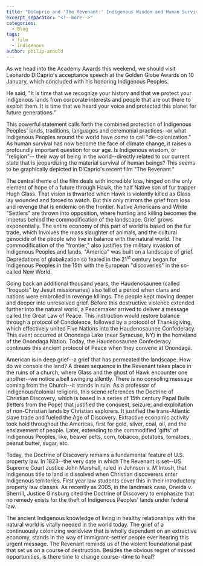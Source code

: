 ```yaml
---
title: "DiCaprio and 'The Revenant:' Indigenous Wisdom and Human Survival"
excerpt_separator: "<!--more-->"
categories:
  - Blog
tags:
  - film
  - Indigenous
author: philip-arnold
---
```

As we head into the Academy Awards this weekend, we should visit Leonardo DiCaprio's acceptance speech at the Golden Globe Awards on 10 January, which concluded with his honoring Indigenous Peoples.

He said, "It is time that we recognize your history and that we protect your indigenous lands from corporate interests and people that are out there to exploit them. It is time that we heard your voice and protected this planet for future generations."

This powerful statement calls forth the combined protection of Indigenous Peoples' lands, traditions, languages and ceremonial practices--or what Indigenous Peoples around the world have come to call "de-colonization." As human survival has now become the face of climate change, it raises a profoundly important question for our age. Is Indigenous wisdom, or "religion"-- their way of being in the world--directly related to our current state that is jeopardizing the material survival of human beings? This seems to be graphically depicted in DiCaprio's recent film "The Revenant."

The central theme of the film deals with incredible loss, hinged on the only element of hope of a future through Hawk, the half Native son of fur trapper Hugh Glass. That vision is thwarted when Hawk is violently killed as Glass lay wounded and forced to watch. But this only mirrors the grief from loss and revenge that is endemic on the frontier. Native Americans and White "Settlers" are thrown into opposition, where hunting and killing becomes the impetus behind the commodification of the landscape. Grief grows exponentially. The entire economy of this part of world is based on the fur trade, which involves the mass slaughter of animals, and the cultural genocide of the people who live in balance with the natural world. The commodification of the "frontier," also justifies the military invasion of Indigenous Peoples and lands. "America" was built on a landscape of grief. Depredations of globalization so feared in the 21<sup>st</sup> century began for Indigenous Peoples in the 15th with the European "discoveries" in the so-called New World.

Going back an additional thousand years, the Haudenosaunee (called "Iroquois" by Jesuit missionaries) also tell of a period when clans and nations were embroiled in revenge killings. The people kept moving deeper and deeper into unresolved grief. Before this destructive violence extended further into the natural world, a Peacemaker arrived to deliver a message called the Great Law of Peace. This instruction would restore balance through a protocol of Condolence, followed by a protocol of Thanksgiving, which effectively united Five Nations into the Haudenosaunee Confederacy. This event occurred at Onondaga Lake (near Syracuse, NY) in the homeland of the Onondaga Nation. Today, the Haudenosaunee Confederacy continues this ancient protocol of Peace when they convene at Onondaga.

American is in deep grief--a grief that has permeated the landscape. How do we console the land? A dream sequence in the Revenant takes place in the ruins of a church, where Glass and the ghost of Hawk encounter one another--we notice a bell swinging silently. There is no consoling message coming from the Church--it stands in ruin. As a professor of indigenous/colonial religions, this scene references the Doctrine of Christian Discovery, which is based in a series of 15th century Papal Bulls (letters from the Pope) that justified the conquest, seizure, and exploitation of non-Christian lands by Christian explorers. It justified the trans-Atlantic slave trade and fueled the Age of Discovery. Extractive economic activity took hold throughout the Americas, first for gold, silver, coal, oil, and the enslavement of people. Later, extending to the commodified 'gifts' of Indigenous Peoples, like, beaver pelts, corn, tobacco, potatoes, tomatoes, peanut butter, sugar, etc.

Today, the Doctrine of Discovery remains a fundamental feature of U.S. property law. In 1823--the very date in which The Revenant is set--US Supreme Court Justice John Marshall, ruled in Johnson v. M'Intosh, that Indigenous title to land is dissolved when Christian discoverers enter Indigenous territories. First year law students cover this in their introductory property law classes. As recently as 2005, in the landmark case, Oneida v. Sherrill, Justice Ginsburg cited the Doctrine of Discovery to emphasize that no remedy exists for the theft of Indigenous Peoples' lands under federal law.

The ancient Indigenous knowledge of living in healthy relationships with the natural world is vitally needed in the world today. The grief of a continuously colonizing worldview that is wholly dependent on an extractive economy, stands in the way of immigrant-settler people ever hearing this urgent message. The Revenant reminds us of the violent foundational past that set us on a course of destruction. Besides the obvious regret of missed opportunities, is there time to change course--time to heal?
